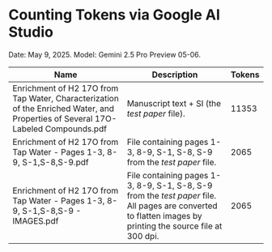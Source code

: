 # Counting Tokens via Google AI Studio

Date: May 9, 2025.
Model: Gemini 2.5 Pro Preview 05-06.


| Name                                                                                                                             | Description                                                                                                                                                 | Tokens |
| -------------------------------------------------------------------------------------------------------------------------------- | ----------------------------------------------------------------------------------------------------------------------------------------------------------- | ------ |
| Enrichment of H2 17O from Tap Water, Characterization of the Enriched Water, and Properties of Several 17O-Labeled Compounds.pdf | Manuscript text + SI (the *test paper* file).                                                                                                               | 11353  |
| Enrichment of H2 17O from Tap Water - Pages 1-3, 8-9, S-1,S-8,S-9.pdf                                                            | File containing pages 1-3, 8-9, S-1, S-8, S-9 from the *test paper* file.                                                                                   | 2065   |
| Enrichment of H2 17O from Tap Water - Pages 1-3, 8-9, S-1,S-8,S-9 - IMAGES.pdf                                                   | File containing pages 1-3, 8-9, S-1, S-8, S-9 from the *test paper* file. All pages are converted to flatten images by printing the source file at 300 dpi. | 2065   |
